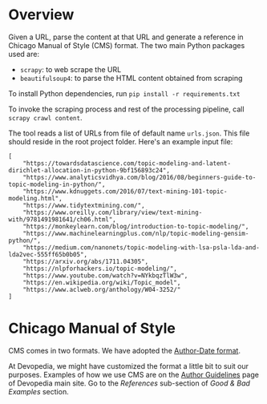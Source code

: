 # Overview

Given a URL, parse the content at that URL and generate a reference in Chicago Manual of Style (CMS) format. The two main Python packages used are:
* `scrapy`: to web scrape the URL
* `beautifulsoup4`: to parse the HTML content obtained from scraping

To install Python dependencies, run `pip install -r requirements.txt`

To invoke the scraping process and rest of the processing pipeline, call `scrapy crawl content`. 

The tool reads a list of URLs from file of default name `urls.json`. This file should reside in the root project folder. Here's an example input file:
```
[
    "https://towardsdatascience.com/topic-modeling-and-latent-dirichlet-allocation-in-python-9bf156893c24",
    "https://www.analyticsvidhya.com/blog/2016/08/beginners-guide-to-topic-modeling-in-python/",
    "https://www.kdnuggets.com/2016/07/text-mining-101-topic-modeling.html",
    "https://www.tidytextmining.com/",
    "https://www.oreilly.com/library/view/text-mining-with/9781491981641/ch06.html",
    "https://monkeylearn.com/blog/introduction-to-topic-modeling/",
    "https://www.machinelearningplus.com/nlp/topic-modeling-gensim-python/",
    "https://medium.com/nanonets/topic-modeling-with-lsa-psla-lda-and-lda2vec-555ff65b0b05",
    "https://arxiv.org/abs/1711.04305",
    "https://nlpforhackers.io/topic-modeling/",
    "https://www.youtube.com/watch?v=NYkbqzTlW3w",
    "https://en.wikipedia.org/wiki/Topic_model",
    "https://www.aclweb.org/anthology/W04-3252/"
]
```


# Chicago Manual of Style

CMS comes in two formats. We have adopted the [Author-Date format](http://www.chicagomanualofstyle.org/tools_citationguide/citation-guide-2.html).

At Devopedia, we might have customized the format a little bit to suit our purposes. Examples of how we use CMS are on the [Author Guidelines](https://devopedia.org/site-map/author-guidelines?good-bad-examples) page of Devopedia main site. Go to the *References* sub-section of *Good & Bad Examples* section.
